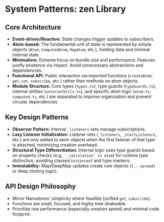 # System Patterns: zen Library

## Core Architecture
- **Event-driven/Reactive:** State changes trigger updates to subscribers.
- **Atom-based:** The fundamental unit of state is represented by simple objects (`Atom`, `ComputedAtom`, `MapAtom`, etc.), holding data and minimal internal state.
- **Minimalism:** Extreme focus on bundle size and performance. Features justify existence via impact. Avoid unnecessary abstractions and dependencies.
- **Functional API:** Public interaction via imported functions (`createAtom`, `get`, `set`, `subscribe`, etc.) rather than methods on atom objects.
- **Module Structure:** Core types (`types.ts`), type guards (`typeGuards.ts`), internal utilities (`internalUtils.ts`), and specific atom logic (`atom.ts`, `computed.ts`, etc.) are separated to improve organization and prevent circular dependencies.

## Key Design Patterns
- **Observer Pattern:** Internal `_listeners` sets manage subscriptions.
- **Lazy Listener Initialization:** Listener sets (`_listeners`, `_startListeners`, etc.) are only added to atom objects when the first listener of that type is attached, minimizing creation overhead.
- **Structural Type Differentiation:** Internal logic uses type guards based on property checks (e.g., `'_calculation' in atom`) for runtime type distinction, avoiding classes/`instanceof` and type markers.
- **Immutability:** Map/DeepMap updates create new objects (`{...spread}` or deep cloning logic).

## API Design Philosophy
- Mirror Nanostores' simplicity where feasible (unified `get`, `subscribe`).
- Functions are small, focused, and highly tree-shakeable.
- Prioritize raw performance (especially creation speed) and minimal code footprint.
